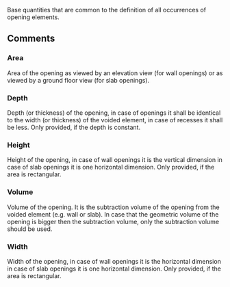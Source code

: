 Base quantities that are common to the definition of all occurrences of opening elements.

<!-- end of short definition -->



## Comments

### Area

Area of the opening as viewed by an elevation view (for wall openings) or as viewed by a ground floor view (for slab openings).

### Depth

Depth (or thickness) of the opening, in case of openings it shall be identical to the width (or thickness) of the voided element, in case of recesses it shall be less. Only provided, if the depth is constant.

### Height

Height of the opening, in case of wall openings it is the vertical dimension in case of slab openings it is one horizontal dimension. Only provided, if the area is rectangular.

### Volume

Volume of the opening. It is the subtraction volume of the opening from the voided element (e.g. wall or slab). In case that the geometric volume of the opening is bigger then the subtraction volume, only the subtraction volume should be used.

### Width

Width of the opening, in case of wall openings it is the horizontal dimension in case of slab openings it is one horizontal dimension. Only provided, if the area is rectangular.

